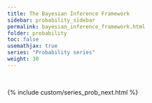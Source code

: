 ```yaml
---
title: The Bayesian Inference Framework
sidebar: probability_sidebar
permalink: bayesian_inference_framework.html
folder: probability
toc: false
usemathjax: true
series: "Probability series"
weight: 30
---
```


<br>

{% include custom/series_prob_next.html %}
